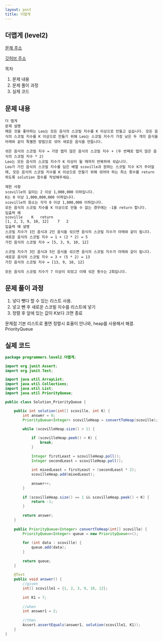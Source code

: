 ```yaml
---
layout: post
title: 더맵게 
---
```


더맵게 (level2)
----

[문제 주소](https://programmers.co.kr/learn/courses/30/lessons/42626) 

[깃허브 주소](https://github.com/Tonyzorz/Algorithm/tree/master/src/programmers/level2/%EB%8D%94%EB%A7%B5%EA%B2%8C)


목차

1. 문제 내용 
2. 문제 풀이 과정 
3. 실제 코드


문제 내용
----

```
더 맵게
문제 설명
매운 것을 좋아하는 Leo는 모든 음식의 스코빌 지수를 K 이상으로 만들고 싶습니다. 모든 음식의 스코빌 지수를 K 이상으로 만들기 위해 Leo는 스코빌 지수가 가장 낮은 두 개의 음식을 아래와 같이 특별한 방법으로 섞어 새로운 음식을 만듭니다.

섞은 음식의 스코빌 지수 = 가장 맵지 않은 음식의 스코빌 지수 + (두 번째로 맵지 않은 음식의 스코빌 지수 * 2)
Leo는 모든 음식의 스코빌 지수가 K 이상이 될 때까지 반복하여 섞습니다.
Leo가 가진 음식의 스코빌 지수를 담은 배열 scoville과 원하는 스코빌 지수 K가 주어질 때, 모든 음식의 스코빌 지수를 K 이상으로 만들기 위해 섞어야 하는 최소 횟수를 return 하도록 solution 함수를 작성해주세요.

제한 사항
scoville의 길이는 2 이상 1,000,000 이하입니다.
K는 0 이상 1,000,000,000 이하입니다.
scoville의 원소는 각각 0 이상 1,000,000 이하입니다.
모든 음식의 스코빌 지수를 K 이상으로 만들 수 없는 경우에는 -1을 return 합니다.
입출력 예
scoville	K	return
[1, 2, 3, 9, 10, 12]	7	2
입출력 예 설명
스코빌 지수가 1인 음식과 2인 음식을 섞으면 음식의 스코빌 지수가 아래와 같이 됩니다.
새로운 음식의 스코빌 지수 = 1 + (2 * 2) = 5
가진 음식의 스코빌 지수 = [5, 3, 9, 10, 12]

스코빌 지수가 3인 음식과 5인 음식을 섞으면 음식의 스코빌 지수가 아래와 같이 됩니다.
새로운 음식의 스코빌 지수 = 3 + (5 * 2) = 13
가진 음식의 스코빌 지수 = [13, 9, 10, 12]

모든 음식의 스코빌 지수가 7 이상이 되었고 이때 섞은 횟수는 2회입니다.
```

문제 풀이 과정
----

1. 넣다 뺏다 할 수 있는 리스트 사용.
2. 넣고 뺀 후 새로운 스코빌 지수를 리스트에 넣기 
3. 정렬 후 앞에 있는 값이 K보다 크면 종료

문제점 
기본 리스트로 풀면 정렬시 효율이 안나와, heap를 사용해서 해결.
PriorityQueue 


실제 코드
----

```java
package programmers.level2.더맵게;

import org.junit.Assert;
import org.junit.Test;

import java.util.ArrayList;
import java.util.Collections;
import java.util.List;
import java.util.PriorityQueue;

public class Solution_PriorityQueue {

    public int solution(int[] scoville, int K) {
        int answer = 0;
        PriorityQueue<Integer> scovilleHeap = convertToHeap(scoville);
        
        while (scovilleHeap.size() > 1) {

            if (scovilleHeap.peek() > K) {
                break;
            }
            
            Integer firstLeast = scovilleHeap.poll();
            Integer secondLeast = scovilleHeap.poll();
            
            int mixedLeast = firstLeast + (secondLeast * 2);
            scovilleHeap.add(mixedLeast);
            
            answer++;
        }
        
        if (scovilleHeap.size() == 1 && scovilleHeap.peek() < K) {
            return -1;
        }
        
        return answer;
    }
    
    public PriorityQueue<Integer> convertToHeap(int[] scoville) {
        PriorityQueue<Integer> queue = new PriorityQueue<>();
        
        for (int data : scoville) {
            queue.add(data);
        }
        
        return queue;
    }
    
    @Test
    public void answer() {
        //given
        int[] scoville1 = {1, 2, 3, 9, 10, 12};
        
        int K1 = 7;
        
        //when
        int answer1 = 2;
        
        //then
        Assert.assertEquals(answer1, solution(scoville1, K1));
    }
}
```
